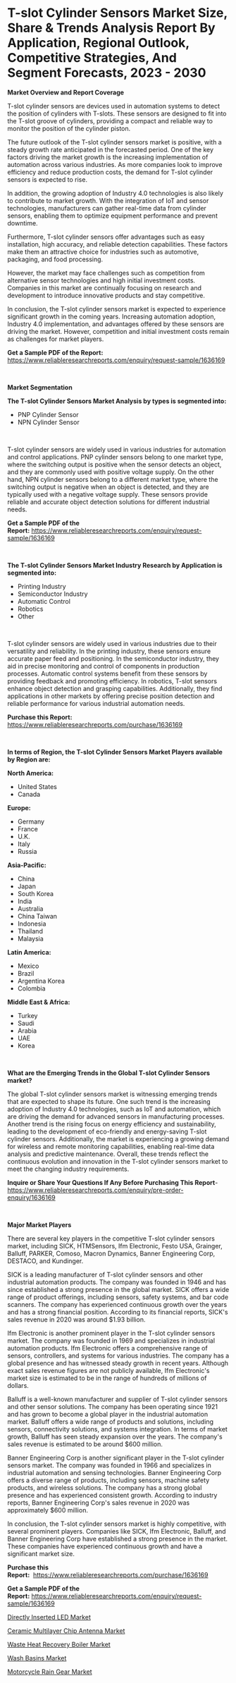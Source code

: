 <p><h1>T-slot Cylinder Sensors Market Size, Share & Trends Analysis Report By Application, Regional Outlook, Competitive Strategies, And Segment Forecasts, 2023 - 2030</h1></p><p><strong>Market Overview and Report Coverage</strong></p>
<p><p>T-slot cylinder sensors are devices used in automation systems to detect the position of cylinders with T-slots. These sensors are designed to fit into the T-slot groove of cylinders, providing a compact and reliable way to monitor the position of the cylinder piston.</p><p>The future outlook of the T-slot cylinder sensors market is positive, with a steady growth rate anticipated in the forecasted period. One of the key factors driving the market growth is the increasing implementation of automation across various industries. As more companies look to improve efficiency and reduce production costs, the demand for T-slot cylinder sensors is expected to rise.</p><p>In addition, the growing adoption of Industry 4.0 technologies is also likely to contribute to market growth. With the integration of IoT and sensor technologies, manufacturers can gather real-time data from cylinder sensors, enabling them to optimize equipment performance and prevent downtime.</p><p>Furthermore, T-slot cylinder sensors offer advantages such as easy installation, high accuracy, and reliable detection capabilities. These factors make them an attractive choice for industries such as automotive, packaging, and food processing.</p><p>However, the market may face challenges such as competition from alternative sensor technologies and high initial investment costs. Companies in this market are continually focusing on research and development to introduce innovative products and stay competitive.</p><p>In conclusion, the T-slot cylinder sensors market is expected to experience significant growth in the coming years. Increasing automation adoption, Industry 4.0 implementation, and advantages offered by these sensors are driving the market. However, competition and initial investment costs remain as challenges for market players.</p></p>
<p><strong>Get a Sample PDF of the Report:</strong> <a href="https://www.reliableresearchreports.com/enquiry/request-sample/1636169">https://www.reliableresearchreports.com/enquiry/request-sample/1636169</a></p>
<p>&nbsp;</p>
<p><strong>Market Segmentation</strong></p>
<p><strong>The T-slot Cylinder Sensors Market Analysis by types is segmented into:</strong></p>
<p><ul><li>PNP Cylinder Sensor</li><li>NPN Cylinder Sensor</li></ul></p>
<p>&nbsp;</p>
<p><p>T-slot cylinder sensors are widely used in various industries for automation and control applications. PNP cylinder sensors belong to one market type, where the switching output is positive when the sensor detects an object, and they are commonly used with positive voltage supply. On the other hand, NPN cylinder sensors belong to a different market type, where the switching output is negative when an object is detected, and they are typically used with a negative voltage supply. These sensors provide reliable and accurate object detection solutions for different industrial needs.</p></p>
<p><strong>Get a Sample PDF of the Report:</strong>&nbsp;<a href="https://www.reliableresearchreports.com/enquiry/request-sample/1636169">https://www.reliableresearchreports.com/enquiry/request-sample/1636169</a></p>
<p>&nbsp;</p>
<p><strong>The T-slot Cylinder Sensors Market Industry Research by Application is segmented into:</strong></p>
<p><ul><li>Printing Industry</li><li>Semiconductor Industry</li><li>Automatic Control</li><li>Robotics</li><li>Other</li></ul></p>
<p>&nbsp;</p>
<p><p>T-slot cylinder sensors are widely used in various industries due to their versatility and reliability. In the printing industry, these sensors ensure accurate paper feed and positioning. In the semiconductor industry, they aid in precise monitoring and control of components in production processes. Automatic control systems benefit from these sensors by providing feedback and promoting efficiency. In robotics, T-slot sensors enhance object detection and grasping capabilities. Additionally, they find applications in other markets by offering precise position detection and reliable performance for various industrial automation needs.</p></p>
<p><strong>Purchase this Report:</strong>&nbsp; <a href="https://www.reliableresearchreports.com/purchase/1636169">https://www.reliableresearchreports.com/purchase/1636169</a></p>
<p>&nbsp;</p>
<p><strong>In terms of Region, the T-slot Cylinder Sensors Market Players available by Region are:</strong></p>
<p>
    <p> <strong> North America: </strong>
        <ul>
            <li>United States</li>
            <li>Canada</li>
        </ul>
        </p> 
    <p> <strong> Europe: </strong>
        <ul>
            <li>Germany</li>
            <li>France</li>
            <li>U.K.</li>
            <li>Italy</li>
            <li>Russia</li>
        </ul>
        </p> 
    <p> <strong> Asia-Pacific: </strong>
        <ul>
            <li>China</li>
            <li>Japan</li>
            <li>South Korea</li>
            <li>India</li>
            <li>Australia</li>
            <li>China Taiwan</li>
            <li>Indonesia</li>
            <li>Thailand</li>
            <li>Malaysia</li>
        </ul>
        </p> 
    <p> <strong> Latin America: </strong>
        <ul>
            <li>Mexico</li>
            <li>Brazil</li>
            <li>Argentina Korea</li>
            <li>Colombia</li>
        </ul>
        </p> 
    <p> <strong> Middle East & Africa: </strong>
        <ul>
            <li>Turkey</li>
            <li>Saudi</li>
            <li>Arabia</li>
            <li>UAE</li>
            <li>Korea</li>
        </ul>
    </p>
    </p>
<p>&nbsp;</p>
<p><strong>What are the Emerging Trends in the Global T-slot Cylinder Sensors market?</strong></p>
<p><p>The global T-slot cylinder sensors market is witnessing emerging trends that are expected to shape its future. One such trend is the increasing adoption of Industry 4.0 technologies, such as IoT and automation, which are driving the demand for advanced sensors in manufacturing processes. Another trend is the rising focus on energy efficiency and sustainability, leading to the development of eco-friendly and energy-saving T-slot cylinder sensors. Additionally, the market is experiencing a growing demand for wireless and remote monitoring capabilities, enabling real-time data analysis and predictive maintenance. Overall, these trends reflect the continuous evolution and innovation in the T-slot cylinder sensors market to meet the changing industry requirements.</p></p>
<p><strong>Inquire or Share Your Questions If Any Before Purchasing This Report</strong>- <a href="https://www.reliableresearchreports.com/enquiry/pre-order-enquiry/1636169">https://www.reliableresearchreports.com/enquiry/pre-order-enquiry/1636169</a></p>
<p>&nbsp;</p>
<p><strong>Major Market Players</strong></p>
<p><p>There are several key players in the competitive T-slot cylinder sensors market, including SICK, HTMSensors, Ifm Electronic, Festo USA, Grainger, Balluff, PARKER, Comoso, Macron Dynamics, Banner Engineering Corp, DESTACO, and Kundinger. </p><p>SICK is a leading manufacturer of T-slot cylinder sensors and other industrial automation products. The company was founded in 1946 and has since established a strong presence in the global market. SICK offers a wide range of product offerings, including sensors, safety systems, and bar code scanners. The company has experienced continuous growth over the years and has a strong financial position. According to its financial reports, SICK's sales revenue in 2020 was around $1.93 billion.</p><p>Ifm Electronic is another prominent player in the T-slot cylinder sensors market. The company was founded in 1969 and specializes in industrial automation products. Ifm Electronic offers a comprehensive range of sensors, controllers, and systems for various industries. The company has a global presence and has witnessed steady growth in recent years. Although exact sales revenue figures are not publicly available, Ifm Electronic's market size is estimated to be in the range of hundreds of millions of dollars.</p><p>Balluff is a well-known manufacturer and supplier of T-slot cylinder sensors and other sensor solutions. The company has been operating since 1921 and has grown to become a global player in the industrial automation market. Balluff offers a wide range of products and solutions, including sensors, connectivity solutions, and systems integration. In terms of market growth, Balluff has seen steady expansion over the years. The company's sales revenue is estimated to be around $600 million.</p><p>Banner Engineering Corp is another significant player in the T-slot cylinder sensors market. The company was founded in 1966 and specializes in industrial automation and sensing technologies. Banner Engineering Corp offers a diverse range of products, including sensors, machine safety products, and wireless solutions. The company has a strong global presence and has experienced consistent growth. According to industry reports, Banner Engineering Corp's sales revenue in 2020 was approximately $600 million.</p><p>In conclusion, the T-slot cylinder sensors market is highly competitive, with several prominent players. Companies like SICK, Ifm Electronic, Balluff, and Banner Engineering Corp have established a strong presence in the market. These companies have experienced continuous growth and have a significant market size.</p></p>
<p><strong>Purchase this Report:</strong>&nbsp;&nbsp;<a href="https://www.reliableresearchreports.com/purchase/1636169">https://www.reliableresearchreports.com/purchase/1636169</a></p>
<p></p>
<p><strong>Get a Sample PDF of the Report:</strong>&nbsp;<a href="https://www.reliableresearchreports.com/enquiry/request-sample/1636169">https://www.reliableresearchreports.com/enquiry/request-sample/1636169</a></p>
<p><p><a href="https://www.linkedin.com/pulse/directly-inserted-led-market-research-report-unlocks-analysis-h1upf/">Directly Inserted LED Market</a></p><p><a href="https://www.linkedin.com/pulse/ceramic-multilayer-chip-antenna-market-size-growth-forecast-jviff/">Ceramic Multilayer Chip Antenna Market</a></p><p><a href="https://medium.com/@shivay151299/decoding-waste-heat-recovery-boiler-market-metrics-market-share-trends-and-growth-patterns-9467d1096e59">Waste Heat Recovery Boiler Market</a></p><p><a href="https://medium.com/@yashreports27/wash-basins-nbsp-market-focuses-on-market-share-size-and-projected-forecast-till-2030-aa8d837c9076">Wash Basins Market</a></p><p><a href="https://www.linkedin.com/pulse/motorcycle-rain-gear-market-share-amp-new-trends-wehyf/">Motorcycle Rain Gear Market</a></p></p>